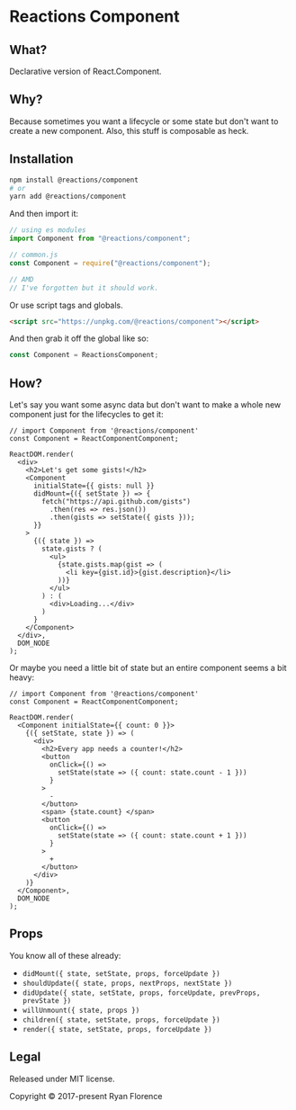 # Reactions Component

## What?

Declarative version of React.Component.

## Why?

Because sometimes you want a lifecycle or some state but don't want to create a new component. Also, this stuff is composable as heck.

## Installation

```bash
npm install @reactions/component
# or
yarn add @reactions/component
```

And then import it:

```js
// using es modules
import Component from "@reactions/component";

// common.js
const Component = require("@reactions/component");

// AMD
// I've forgotten but it should work.
```

Or use script tags and globals.

```html
<script src="https://unpkg.com/@reactions/component"></script>
```

And then grab it off the global like so:

```js
const Component = ReactionsComponent;
```

## How?

Let's say you want some async data but don't want to make a whole new component just for the lifecycles to get it:

```render-babel
// import Component from '@reactions/component'
const Component = ReactComponentComponent;

ReactDOM.render(
  <div>
    <h2>Let's get some gists!</h2>
    <Component
      initialState={{ gists: null }}
      didMount={({ setState }) => {
        fetch("https://api.github.com/gists")
          .then(res => res.json())
          .then(gists => setState({ gists }));
      }}
    >
      {({ state }) =>
        state.gists ? (
          <ul>
            {state.gists.map(gist => (
              <li key={gist.id}>{gist.description}</li>
            ))}
          </ul>
        ) : (
          <div>Loading...</div>
        )
      }
    </Component>
  </div>,
  DOM_NODE
);
```

Or maybe you need a little bit of state but an entire component
seems a bit heavy:

```render-babel
// import Component from '@reactions/component'
const Component = ReactComponentComponent;

ReactDOM.render(
  <Component initialState={{ count: 0 }}>
    {({ setState, state }) => (
      <div>
        <h2>Every app needs a counter!</h2>
        <button
          onClick={() =>
            setState(state => ({ count: state.count - 1 }))
          }
        >
          -
        </button>
        <span> {state.count} </span>
        <button
          onClick={() =>
            setState(state => ({ count: state.count + 1 }))
          }
        >
          +
        </button>
      </div>
    )}
  </Component>,
  DOM_NODE
);
```

## Props

You know all of these already:

* `didMount({ state, setState, props, forceUpdate })`
* `shouldUpdate({ state, props, nextProps, nextState })`
* `didUpdate({ state, setState, props, forceUpdate, prevProps, prevState })`
* `willUnmount({ state, props })`
* `children({ state, setState, props, forceUpdate })`
* `render({ state, setState, props, forceUpdate })`

## Legal

Released under MIT license.

Copyright &copy; 2017-present Ryan Florence
